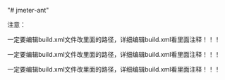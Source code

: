 "# jmeter-ant" 

注意：

一定要编辑build.xml文件改里面的路径，详细编辑build.xml看里面注释！！！

一定要编辑build.xml文件改里面的路径，详细编辑build.xml看里面注释！！！

一定要编辑build.xml文件改里面的路径，详细编辑build.xml看里面注释！！！